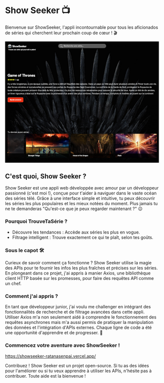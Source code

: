 # Show Seeker 📺

Bienvenue sur ShowSeeker, l'appli incontournable pour tous les aficionados de séries qui cherchent leur prochain coup de cœur ! 🎬

![Logo](https://github.com/RatanaSenpai/ShowSeeker/blob/main/ShowSeeker.png)

## C'est quoi, Show Seeker ?

Show Seeker est une appli web développée avec amour par un développeur passionné (c'est moi !), conçue pour t'aider à naviguer dans le vaste océan des séries télé. Grâce à une interface simple et intuitive, tu peux découvrir les séries les plus populaires et les mieux notées du moment. Plus jamais tu ne te demanderas "Qu'est-ce que je peux regarder maintenant ?" 😉

### Pourquoi TrouveTaSérie ?

- Découvre les tendances : Accède aux séries les plus en vogue.
- Filtrage intelligent : Trouve exactement ce qui te plaît, selon tes goûts.


### Sous le capot 🛠
Curieux de savoir comment ça fonctionne ? Show Seeker utilise la magie des APIs pour te fournir les infos les plus fraîches et précises sur les séries. En plongeant dans ce projet, j'ai appris à manier Axios, une bibliothèque client HTTP basée sur les promesses, pour faire des requêtes API comme un chef.

### Comment j'ai appris ?
En tant que développeur junior, j'ai voulu me challenger en intégrant des fonctionnalités de recherche et de filtrage avancées dans cette appli. Utiliser Axios m'a non seulement aidé à comprendre le fonctionnement des requêtes asynchrones mais m'a aussi permis de pratiquer la manipulation des données et l'intégration d'APIs externes. Chaque ligne de code a été une opportunité d'apprendre et de progresser. 🚀

### Commencez votre aventure avec ShowSeeker !

https://showseeker-ratanasenpai.vercel.app/

Contribuez !
Show Seeker est un projet open-source. Si tu as des idées pour l'améliorer ou si tu veux apprendre à utiliser les APIs, n'hésite pas à contribuer. Toute aide est la bienvenue !
